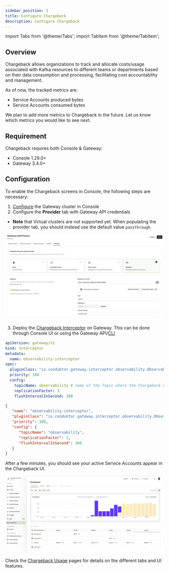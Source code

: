 ```yaml
---
sidebar_position: 3
title: Configure Chargeback
description: Configure Chargeback
---
```


import Tabs from '@theme/Tabs'; import TabItem from '@theme/TabItem';

## Overview

Chargeback allows organizations to track and allocate costs/usage associated with Kafka resources to different teams or departments based on their data consumption and processing, facilitating cost accountability and management.

As of now, the tracked metrics are:
- Service Accounts produced bytes
- Service Accounts consumed bytes

We plan to add more metrics to Chargeback in the future. Let us know which metrics you would like to see next.

## Requirement

Chargeback requires both Console & Gateway:
* Console 1.29.0+
* Gateway 3.4.0+


## Configuration
To enable the Chargeback screens in Console, the following steps are necessary:

1. [Configure](/platform/navigation/settings/managing-clusters/) the Gateway cluster in Console
2. Configure the **Provider** tab with Gateway API credentials
  - **Note** that Virtual clusters are not supported yet. When populating the provider tab, you should instead use the default value `passthrough`.

![Gateway Provider](assets/gateway-provider.png)


3. Deploy the [Chargeback Interceptor](/gateway/interceptors/observability/chargeback) on Gateway. This can be done through Console UI or using the Gateway API/[CLI](/gateway/reference/cli-reference)


<Tabs>
<TabItem value="condutkor-cli" label="Conduktor CLI">

  ```yaml
  apiVersion: gateway/v2
  kind: Interceptor
  metadata:
    name: observability-interceptor
  spec:
    pluginClass: "io.conduktor.gateway.interceptor.observability.ObservabilityPlugin"
    priority: 100
    config:
      topicName: observability # name of the Topic where the Chargeback data will be stored
      replicationFactor: 3
      flushIntervalInSecond: 300
  ```

</TabItem>
<TabItem value="console-ui" label="Console UI">

```json
{
   "name": "observability-interceptor",
   "pluginClass": "io.conduktor.gateway.interceptor.observability.ObservabilityPlugin",
   "priority": 100,
   "config": {
      "topicName": "observability",
      "replicationFactor": 3,
      "flushIntervalInSecond": 300
   }
}
```

</TabItem>
</Tabs>


After a few minutes, you should see your active Service Accounts appear in the Chargeback UI.

![Kafka Connect Wizard](/images/changelog/platform/v29/chargeback.png)

Check the [Chargeback Usage](/platform/navigation/chargeback/) pages for details on the different tabs and UI features.
